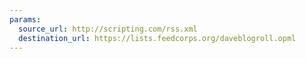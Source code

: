 ```yaml
---
params:
  source_url: http://scripting.com/rss.xml
  destination_url: https://lists.feedcorps.org/daveblogroll.opml
---
```

